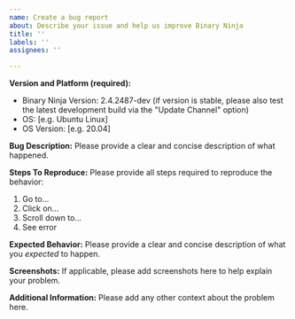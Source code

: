 ```yaml
---
name: Create a bug report
about: Describe your issue and help us improve Binary Ninja
title: ''
labels: ''
assignees: ''

---
```


**Version and Platform (required):**
- Binary Ninja Version: 2.4.2487-dev (if version is stable, please also test the latest development build via the "Update Channel" option)
- OS: [e.g. Ubuntu Linux]
- OS Version: [e.g. 20.04]

**Bug Description:**
Please provide a clear and concise description of what happened.

**Steps To Reproduce:**
Please provide all steps required to reproduce the behavior:
1. Go to...
2. Click on...
3. Scroll down to...
4. See error

**Expected Behavior:**
Please provide a clear and concise description of what you *expected* to happen.

**Screenshots:**
If applicable, please add screenshots here to help explain your problem.

**Additional Information:**
Please add any other context about the problem here.
